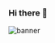 ### Hi there 👋
![banner](https://user-images.githubusercontent.com/107588804/193679839-384ccb5f-059c-4242-8009-64eadb59e57c.png)

<!--
**Chloeida123/Chloeida123** is a ✨ _special_ ✨ repository because its `README.md` (this file) appears on your GitHub profile.

Here are some ideas to get you started:

- 🔭 I’m currently working on ...
- 🌱 I’m currently learning ...
- 👯 I’m looking to collaborate on ...
- 🤔 I’m looking for help with ...
- 💬 Ask me about ...
- 📫 How to reach me: ...
- 😄 Pronouns: ...
- ⚡ Fun fact: ...
-->

